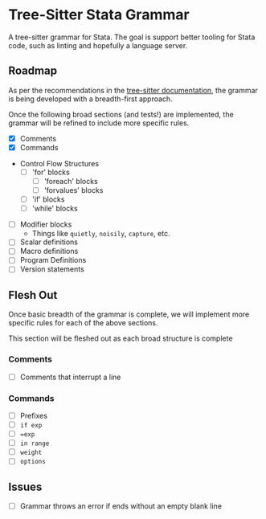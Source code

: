 # Tree-Sitter Stata Grammar

A tree-sitter grammar for Stata. The goal is support better tooling for Stata code, such as linting and hopefully a language server.

## Roadmap

As per the recommendations in the [tree-sitter documentation](https://tree-sitter.github.io/tree-sitter/creating-parsers/3-writing-the-grammar.html#the-first-few-rules), the grammar is being developed with a breadth-first approach.

Once the following broad sections (and tests!) are implemented, the grammar will be refined to include more specific rules.

- [x] Comments
- [x] Commands
- Control Flow Structures
  - [ ] 'for' blocks
    - [ ] 'foreach' blocks
    - [ ] 'forvalues' blocks
  - [ ] 'if' blocks
  - [ ] 'while' blocks
- [ ] Modifier blocks
  - Things like `quietly`, `noisily`, `capture`, etc.
- [ ] Scalar definitions
- [ ] Macro definitions
- [ ] Program Definitions
- [ ] Version statements

## Flesh Out

Once basic breadth of the grammar is complete, we will implement more specific rules for each of the above sections.

This section will be fleshed out as each broad structure is complete

### Comments

- [ ] Comments that interrupt a line

### Commands

- [ ] Prefixes
- [ ] `if exp`
- [ ] `=exp`
- [ ] `in range`
- [ ] `weight`
- [ ] `options`

## Issues

- [ ] Grammar throws an error if ends without an empty blank line
